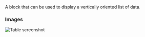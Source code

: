 A block that can be used to display a vertically oriented list of data.

### Images

![Table screenshot](https://gitlab.com/appsemble/appsemble/-/raw/0.27.10/config/assets/list.png)
